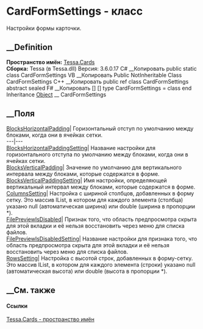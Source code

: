 # CardFormSettings - класс
Настройки формы карточки.
## __Definition
 **Пространство имён:** [Tessa.Cards](N_Tessa_Cards.htm)  
 **Сборка:** Tessa (в Tessa.dll) Версия: 3.6.0.17
C# __Копировать
     public static class CardFormSettings
VB __Копировать
     Public NotInheritable Class CardFormSettings
C++ __Копировать
     public ref class CardFormSettings abstract sealed
F# __Копировать
     [<AbstractClassAttribute>]
    [<SealedAttribute>]
    type CardFormSettings = class end
Inheritance
    [Object](https://learn.microsoft.com/dotnet/api/system.object) __ CardFormSettings
##  __Поля
[BlocksHorizontalPadding](F_Tessa_Cards_CardFormSettings_BlocksHorizontalPadding.htm)|
Горизонтальный отступ по умолчанию между блоками, когда они в ячейках сетки.  
---|---  
[BlocksHorizontalPaddingSetting](F_Tessa_Cards_CardFormSettings_BlocksHorizontalPaddingSetting.htm)|
Название настройки для горизонтального отступа по умолчанию между блоками,
когда они в ячейках сетки.  
[BlocksVerticalPadding](F_Tessa_Cards_CardFormSettings_BlocksVerticalPadding.htm)|
Значение по умолчанию для вертикального интервала между блоками, которые
содержатся в форме.  
[BlocksVerticalPaddingSetting](F_Tessa_Cards_CardFormSettings_BlocksVerticalPaddingSetting.htm)|
Имя настройки, определяющей вертикальный интервал между блоками, которые
содержатся в форме.  
[ColumnsSetting](F_Tessa_Cards_CardFormSettings_ColumnsSetting.htm)|
Настройка с шириной столбцов, добавленных в форму сетку. Это массив
IList<object>, в котором для каждого элемента (столбца) указано null
(автоматическая ширина) или double (ширина в пропорции *).  
[FilePreviewIsDisabled](F_Tessa_Cards_CardFormSettings_FilePreviewIsDisabled.htm)|
Признак того, что область предпросмотра скрыта для этой вкладки и её нельзя
восстановить через меню для списка файлов.  
[FilePreviewIsDisabledSetting](F_Tessa_Cards_CardFormSettings_FilePreviewIsDisabledSetting.htm)|
Название настройки для признака того, что область предпросмотра скрыта для
этой вкладки и её нельзя восстановить через меню для списка файлов.  
[RowsSetting](F_Tessa_Cards_CardFormSettings_RowsSetting.htm)|  Настройка с
высотой строк, добавленных в форму-сетку. Это массив IList<object>, в котором
для каждого элемента (строки) указано null (автоматическая высота) или double
(высота в пропорции *).  
## __См. также
#### Ссылки
[Tessa.Cards - пространство имён](N_Tessa_Cards.htm)
